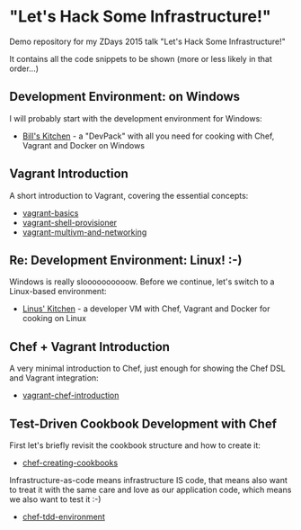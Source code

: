 
# "Let's Hack Some Infrastructure!"

Demo repository for my ZDays 2015 talk "Let's Hack Some Infrastructure!"

It contains all the code snippets to be shown (more or less likely in that order...)

## Development Environment: on Windows

I will probably start with the development environment for Windows:

 * [Bill's Kitchen](https://github.com/tknerr/bills-kitchen) - a "DevPack" with all you need for cooking with Chef, Vagrant and Docker on Windows


## Vagrant Introduction

A short introduction to Vagrant, covering the essential concepts:

 * [vagrant-basics](./vagrant-basics)
 * [vagrant-shell-provisioner](./vagrant-shell-provisioner)
 * [vagrant-multivm-and-networking](./vagrant-multivm-and-networking)

## Re: Development Environment: Linux! :-)

Windows is really sloooooooooow. Before we continue, let's switch to a Linux-based environment:

 * [Linus' Kitchen](https://github.com/tknerr/linus-kitchen) - a developer VM with Chef, Vagrant and Docker for cooking on Linux

## Chef + Vagrant Introduction

A very minimal introduction to Chef, just enough for showing the Chef DSL and Vagrant integration:

 * [vagrant-chef-introduction](./vagrant-chef-introduction)

## Test-Driven Cookbook Development with Chef

First let's briefly revisit the cookbook structure and how to create it:

 * [chef-creating-cookbooks](./chef-creating-cookbooks)

Infrastructure-as-code means infrastructure IS code, that means also want to treat it
with the same care and love as our application code, which means we also want to test it :-)

 * [chef-tdd-environment](./chef-tdd-environment)
